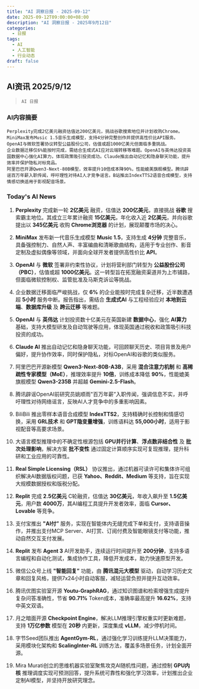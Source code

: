 ```yaml
---
title: "AI 洞察日报 - 2025-09-12"
date: 2025-09-12T09:00:00+08:00
description: "AI 洞察日报 - 2025年9月12日"
categories:
  - 日报
tags:
  - AI
  - 人工智能
  - 行业动态
draft: false
---
```


## AI资讯 2025/9/12

>  `AI 日报` 



### **AI内容摘要**

```
Perplexity完成2亿美元融资估值达200亿美元，挑战谷歌搜索地位并计划收购Chrome。MiniMax发布Music 1.5音乐生成模型，支持4分钟完整创作并提供高性价比API服务。OpenAI与微软签署协议转型公益股份公司，估值或超1000亿美元但面临多重挑战。  
企业数据迁移仅6%能按时完成，需结合生成式AI应对云端转移等难题。OpenAI与英伟达投资英国数据中心强化AI算力，体现政策吸引投资成功。Claude推出自动记忆和隐身聊天功能，提升效率并保护隐私对标竞品。  
阿里巴巴开源Qwen3-Next-80B模型，效率提升10倍成本降90%，性能媲美旗舰模型。腾讯辟谣百万年薪入职传闻，呼吁理性对待AI人才竞争谣言。B站推出IndexTTS2语音合成模型，支持情感切换适用于影视配音场景。
```



### **Today's AI News**

1.  **Perplexity** 完成新一轮 **2亿美元** 融资，估值达 **200亿美元**，直接挑战 **谷歌** 搜索霸主地位。其成立三年累计融资 **15亿美元**，年化收入近 **2亿美元**，并向谷歌提出以 **345亿美元** 收购 **Chrome浏览器** 的计划，展现颠覆市场的决心。

2.  **MiniMax** 发布新一代音乐生成模型 **Music 1.5**，支持生成 **4分钟** 完整音乐，具备强控制力、自然人声、丰富编曲和清晰歌曲结构，适用于专业创作、影音定制及虚拟偶像等领域，并面向全球开发者提供高性价比 **API**。

3.  **OpenAI** 与 **微软** 签署非约束性协议，计划将营利部门转型为 **公益股份公司（PBC）**，估值或超 **1000亿美元**。这一转型旨在拓宽融资渠道并为上市铺路，但面临微软控制权、监管批准及马斯克诉讼等挑战。

4.  企业数据迁移面临严峻挑战，仅 **6%** 的企业能按时完成复杂迁移，近半数遭遇超 **5小时** 服务中断。报告指出，需结合 **生成式AI** 与工程经验应对 **本地到云端**、**数据库升级** 及 **跨云迁移** 等难题。

5.  **OpenAI** 与 **英伟达** 计划投资数十亿美元在英国新建 **数据中心**，强化 **AI算力** 基础，支持大模型研发及自动驾驶等应用，体现英国通过税收和政策吸引科技投资的成功。

6.  **Claude AI** 推出自动记忆和隐身聊天功能，可回顾聊天历史、项目背景及用户偏好，提升协作效率，同时保护隐私，对标OpenAI和谷歌的类似服务。

7.  阿里巴巴开源新模型 **Qwen3-Next-80B-A3B**，采用 **混合注意力机制** 和 **高稀疏性专家模型（MoE）**，推理效率提升 **10倍**，训练成本降低 **90%**，性能媲美旗舰模型 **Qwen3-235B** 并超越 **Gemini-2.5-Flash**。

8.  腾讯辟谣OpenAI前研究员姚顺雨"百万年薪”入职传闻，强调信息不实，并呼吁理性对待网络谣言，反映AI人才竞争中的多重影响因素。

9.  BiliBili 推出零样本语音合成模型 **IndexTTS2**，支持精确时长控制和情感切换，采用 **GRL技术** 和 **GPT隐变量增强**，训练语料达 **55,000小时**，适用于影视配音等高要求场景。

10. 大语言模型推理中的不确定性根源包括 **GPU并行计算**、**浮点数非结合性** 及 **批次处理影响**，解决方案 **批不变性** 通过固定计算顺序实现可复现推理，提升科研和工业应用的可靠性。

11. **Real Simple Licensing（RSL）** 协议推出，通过机器可读许可和集体许可组织解决AI数据版权问题，已获 **Yahoo、Reddit、Medium** 等支持，旨在实现大规模数据授权和版税分配。

12. **Replit** 完成 **2.5亿美元** C轮融资，估值达 **30亿美元**，年收入飙升至 **1.5亿美元**，用户数 **4000万**，其AI编程工具提升开发者效率，面临 **Cursor、Lovable** 等竞争。

13. 支付宝推出 **"AI付”** 服务，实现在智能体内无缝完成下单和支付，支持语音操作，并推出支付MCP Server、AI打赏、订阅付费及智能眼镜支付等功能，推动自然交互支付发展。

14. **Replit** 发布 **Agent 3** AI开发助手，连续运行时间提升至 **200分钟**，支持多语言编程和自动化测试，集成协作工具，降低开发成本，助力快速原型开发。

15. 微信公众号上线 **"智能回复”** 功能，由 **腾讯混元大模型** 驱动，自动学习历史文章和回复风格，提供7x24小时自动客服，减轻运营负担并提升互动效率。

16. 腾讯优图实验室开源 **Youtu-GraphRAG**，通过知识图谱和检索增强生成提升复杂问答准确性，节省 **90.71%** Token成本，准确率最高提升 **16.62%**，支持中英文双语。

17. 月之暗面开源 **Checkpoint Engine**，解决LLM推理引擎权重实时更新难题，支持 **1万亿参数** 模型在 **20秒** 内更新，深度集成 **vLLM**，减少停机时间。

18. 字节Seed团队推出 **AgentGym-RL**，通过强化学习训练提升LLM决策能力，采用模块化架构和 **ScalingInter-RL** 训练方法，覆盖多场景任务，计划全面开源。

19. Mira Murati创立的思维机器实验室聚焦攻克AI随机性问题，通过控制 **GPU内核** 推理调度实现可预测回答，提升系统可靠性和强化学习效率，计划推出企业定制AI模型，并坚持开放研究理念。